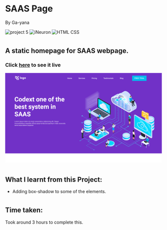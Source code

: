 # SAAS Page
By Ga-yana

![project 5](https://img.shields.io/badge/Project%20-13-blueviolet) ![iNeuron](https://img.shields.io/badge/iNeuron-FullStack-blueviolet)
![HTML CSS](https://img.shields.io/badge/HTML-CSS-blueviolet)  
#

## A static homepage for SAAS webpage.

### Click [here](https://saaspages.netlify.app/) to see it live

![Homepage](./Images/Screenshot%202022-08-05%20at%209.20.42%20PM.png)


# 

## What I learnt from this Project:

- Adding box-shadow to some of the elements. 

#
## Time taken:
 Took around 3 hours to complete this.
# 
